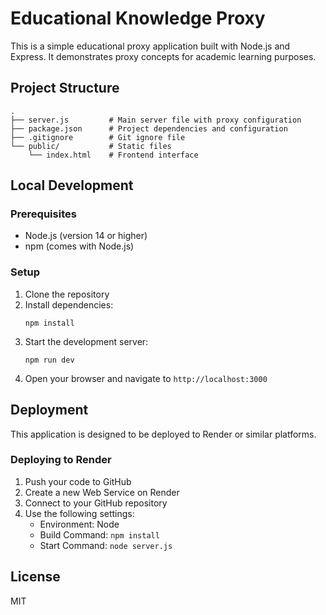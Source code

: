 # Educational Knowledge Proxy

This is a simple educational proxy application built with Node.js and Express. It demonstrates proxy concepts for academic learning purposes.

## Project Structure

```
.
├── server.js         # Main server file with proxy configuration
├── package.json      # Project dependencies and configuration
├── .gitignore        # Git ignore file
└── public/           # Static files
    └── index.html    # Frontend interface
```

## Local Development

### Prerequisites

- Node.js (version 14 or higher)
- npm (comes with Node.js)

### Setup

1. Clone the repository
2. Install dependencies:
   ```
   npm install
   ```
3. Start the development server:
   ```
   npm run dev
   ```
4. Open your browser and navigate to `http://localhost:3000`

## Deployment

This application is designed to be deployed to Render or similar platforms.

### Deploying to Render

1. Push your code to GitHub
2. Create a new Web Service on Render
3. Connect to your GitHub repository
4. Use the following settings:
   - Environment: Node
   - Build Command: `npm install`
   - Start Command: `node server.js`

## License

MIT
